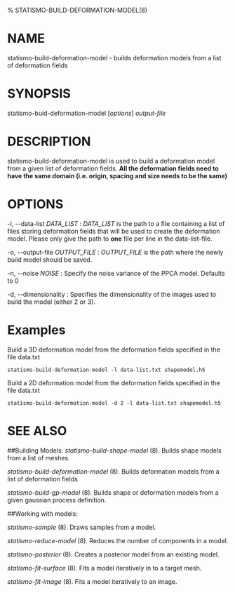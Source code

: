 % STATISMO-BUILD-DEFORMATION-MODEL(8)


# NAME

statismo-build-deformation-model - builds deformation models from a list of deformation fields

# SYNOPSIS

statismo-buid-deformation-model [*options*] *output-file*

# DESCRIPTION

statismo-build-deformation-model is used to build a deformation model from a given list of deformation fields. 
**All the deformation fields need to have the same domain (i.e. origin, spacing and size needs to be the same)**


# OPTIONS
-l, \--data-list *DATA_LIST*
:	*DATA_LIST* is the path to a file containing a list of files storing deformation fields that will be used to create the deformation model. Please only give the path to **one** file per line in the data-list-file.

-o, \--output-file *OUTPUT_FILE*
:	*OUTPUT_FILE* is the path where the newly build model should be saved.

-n, \--noise *NOISE*
:	Specify the noise variance of the PPCA model. Defaults to 0

-d, \--dimensionality 
:	Specifies the dimensionality of the images used to build the model (either 2 or 3).



# Examples 
Build a 3D deformation model from the deformation fields specified in the file data.txt

    statismo-build-deformation-model -l data-list.txt shapemodel.h5

Build a 2D deformation model from the deformation fields specified in the file data.txt

    statismo-build-deformation-model -d 2 -l data-list.txt shapemodel.h5

# SEE ALSO

##Building Models:
*statismo-build-shape-model* (8).
Builds shape models from a list of meshes.

*statismo-build-deformation-model* (8).
Builds deformation models from a list of deformation fields

*statismo-build-gp-model* (8).
Builds shape or deformation models from a given gaussian process definition.

##Working with models:

*statismo-sample* (8).
Draws samples from a model.

*statismo-reduce-model* (8).
Reduces the number of components in a model.

*statismo-posterior* (8).
Creates a posterior model from an existing model.

*statismo-fit-surface* (8).
Fits a model iteratively in to a target mesh.

*statismo-fit-image* (8).
Fits a model iteratively to an image.

